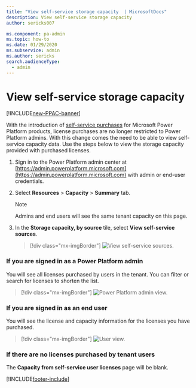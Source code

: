 ```yaml
---
title: "View self-service storage capacity  | MicrosoftDocs"
description: View self-service storage capacity
author: sericks007

ms.component: pa-admin
ms.topic: how-to
ms.date: 01/29/2020
ms.subservice: admin
ms.author: sericks
search.audienceType: 
  - admin
---
```

# View self-service storage capacity

[!INCLUDE[new-PPAC-banner](~/includes/new-PPAC-banner.md)]

With the introduction of [self-service purchases](/microsoft-365/commerce/subscriptions/self-service-purchase-faq) for Microsoft Power Platform products, license purchases are no longer restricted to Power Platform admins. With this change comes the need to be able to view self-service capacity data. Use the steps below to view the storage capacity provided with purchased licenses. 

1. Sign in to the Power Platform admin center at [https://admin.powerplatform.microsoft.com](https://admin.powerplatform.microsoft.com) with admin or end-user credentials.

2. Select **Resources** > **Capacity** > **Summary** tab.

   > [!NOTE]
   > Admins and end users will see the same tenant capacity on this page.

3. In the **Storage capacity, by source** tile, select **View self-service sources**.

   > [!div class="mx-imgBorder"] 
   > ![View self-service sources.](media/view-individual-sources.png "View self-service sources")

### If you are signed in as a Power Platform admin 
You will see all licenses purchased by users in the tenant. You can filter or search for licenses to shorten the list.

  > [!div class="mx-imgBorder"] 
  > ![Power Platform admin view.](media/capacity-from-licenses-admin.png "Power Platform admin view")

### If you are signed in as an end user 
You will see the license and capacity information for the licenses you have purchased.

  > [!div class="mx-imgBorder"] 
  > ![User view.](media/capacity-from-licenses-user.png "User view")

### If there are no licenses purchased by tenant users 
The **Capacity from self-service user licenses** page will be blank.


[!INCLUDE[footer-include](../includes/footer-banner.md)]
